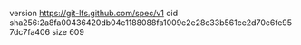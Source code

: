 version https://git-lfs.github.com/spec/v1
oid sha256:2a8fa00436420db04e1188088fa1009e2e28c33b561ce2d70c6fe957dc7fa406
size 609
